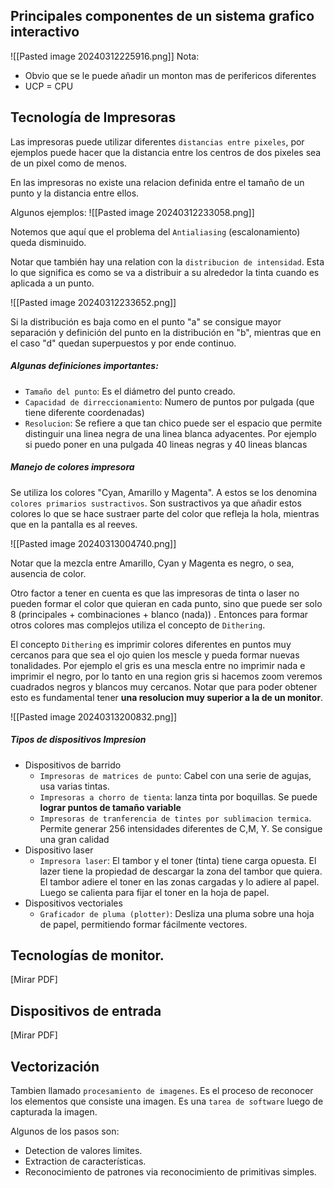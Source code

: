 
## Principales componentes de un sistema grafico interactivo 
![[Pasted image 20240312225916.png]]
Nota: 
- Obvio que se le puede añadir un monton mas de perifericos diferentes 
- UCP = CPU




## Tecnología de Impresoras

Las impresoras puede utilizar diferentes `distancias entre pixeles`, por ejemplos puede hacer que la distancia entre los centros de dos pixeles sea de un pixel como de menos. 

En las impresoras no existe una relacion definida entre el tamaño de un punto y la distancia entre ellos. 

Algunos ejemplos: 
![[Pasted image 20240312233058.png]]

Notemos que aquí que el problema del `Antialiasing` (escalonamiento) queda disminuido. 

Notar que también hay una relation con la `distribucion de intensidad`. Esta lo que significa es como se va a distribuir a su alrededor la tinta cuando es aplicada a un punto. 

![[Pasted image 20240312233652.png]]

Si la distribución es baja como en el punto "a" se consigue mayor separación y definición del punto en la distribución en "b", mientras que en el caso "d" quedan superpuestos y por ende continuo.


##### Algunas definiciones importantes: 
- `Tamaño del punto`: Es el diámetro del punto creado. 
- `Capacidad de dirreccionamiento`: Numero de puntos por pulgada (que tiene diferente coordenadas)
- `Resolucion`: Se refiere a que tan chico puede ser el espacio que permite distinguir una linea negra de una linea blanca adyacentes. Por ejemplo si puedo poner en una pulgada 40 lineas negras y 40 lineas blancas 

##### Manejo de colores impresora
Se utiliza los colores "Cyan, Amarillo y Magenta". A estos se los denomina `colores primarios sustractivos`. Son sustractivos ya que añadir estos colores lo que se hace sustraer parte del color que refleja la hola, mientras que en la pantalla es al reeves.

![[Pasted image 20240313004740.png]]

Notar que la mezcla entre Amarillo, Cyan y Magenta es negro, o sea, ausencia de color. 


Otro factor a tener en cuenta es que las impresoras de tinta o laser no pueden formar el color que quieran en cada punto, sino que puede ser solo 8 (principales + combinaciones + blanco (nada)) . Entonces para formar otros colores mas complejos utiliza el concepto de `Dithering`. 

El concepto `Dithering` es imprimir colores diferentes en puntos muy cercanos para que sea el ojo quien los mescle y pueda formar nuevas tonalidades. Por ejemplo el gris es una mescla entre no imprimir nada e imprimir el negro, por lo tanto en una region gris si hacemos zoom veremos cuadrados negros y blancos muy cercanos. Notar que para poder obtener esto es fundamental tener **una resolucion muy superior a la de un monitor**. 

![[Pasted image 20240313200832.png]]

##### Tipos de dispositivos Impresion


- Dispositivos de barrido
	- ``Impresoras de matrices de punto``: Cabel con una serie de agujas, usa varias tintas.
	- ``Impresoras a chorro de tienta``: lanza tinta por boquillas. Se puede **lograr puntos de tamaño variable**
	- `Impresoras de tranferencia de tintes por sublimacion termica`. Permite generar 256 intensidades diferentes de C,M, Y. Se consigue una gran calidad
- Dispositivo laser
	- `Impresora laser`: El tambor y el toner (tinta) tiene carga opuesta. El lazer tiene la propiedad de descargar la zona del tambor que quiera. El tambor adiere el toner en las zonas cargadas y lo adiere al papel. Luego se calienta para fijar el toner en la hoja de papel.  
- Dispositivos vectoriales
	- `Graficador de pluma (plotter)`: Desliza una pluma sobre una hoja de papel, permitiendo formar fácilmente vectores. 


## Tecnologías de monitor.
[Mirar PDF]

## Dispositivos de entrada
[Mirar PDF]

## Vectorización
Tambien llamado `procesamiento de imagenes`. Es el proceso de reconocer los elementos que consiste una imagen. 
Es una `tarea de software` luego de capturada la imagen.

Algunos de los pasos son:
- Detection de valores limites.
- Extraction de características.
- Reconocimiento de patrones via reconocimiento de primitivas simples.